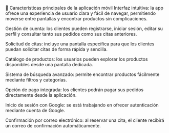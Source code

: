 📱 Características principales de la aplicación móvil
Interfaz intuitiva: la app ofrece una experiencia de usuario clara y fácil de navegar, permitiendo moverse entre pantallas y encontrar productos sin complicaciones.

Gestión de cuenta: los clientes pueden registrarse, iniciar sesión, editar su perfil y consultar tanto sus pedidos como sus citas anteriores.

Solicitud de citas: incluye una pantalla específica para que los clientes puedan solicitar citas de forma rápida y sencilla.

Catálogo de productos: los usuarios pueden explorar los productos disponibles desde una pantalla dedicada.

Sistema de búsqueda avanzado: permite encontrar productos fácilmente mediante filtros y categorías.

Opción de pago integrada: los clientes podrán pagar sus pedidos directamente desde la aplicación.

Inicio de sesión con Google: se está trabajando en ofrecer autenticación mediante cuenta de Google.

Confirmación por correo electrónico: al reservar una cita, el cliente recibirá un correo de confirmación automáticamente.
